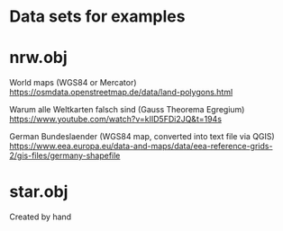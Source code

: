 # Data sets for examples 

# nrw.obj

World maps (WGS84 or Mercator)<br> 
https://osmdata.openstreetmap.de/data/land-polygons.html

Warum alle Weltkarten falsch sind (Gauss Theorema Egregium)<br>
https://www.youtube.com/watch?v=kIID5FDi2JQ&t=194s

German Bundeslaender (WGS84 map, converted into text file via QGIS)<br>
https://www.eea.europa.eu/data-and-maps/data/eea-reference-grids-2/gis-files/germany-shapefile

# star.obj

Created by hand

